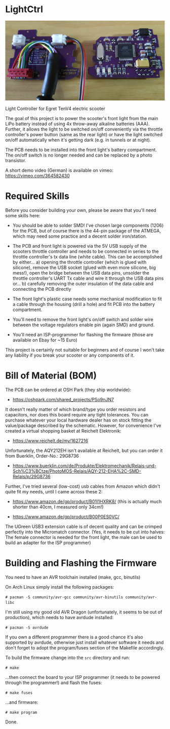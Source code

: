 # LightCtrl

![cover image](https://github.com/mlohse/LightCtrl/blob/master/img/cover.jpg?raw=true)

Light Controller for Egret TenV4 electric scooter

The goal of this project is to power the scooter's front light from the main LiPo battery instead of using 4x throw-away alkaline batteries (AAA).
Further, it allows the light to be switched on/off conveniently via the throttle controller's power button (same as the rear light)
or have the light switched on/off automatically when it's getting dark (e.g. in tunnels or at night).

The PCB needs to be installed into the front light's battery compartment. The on/off switch is no longer needed and can be replaced by a photo transistor.

A short demo video (German) is available on vimeo: https://vimeo.com/364582430


# Required Skills
Before you consider building your own, please be aware that you'll need some skills here:

* You should be able to solder SMD! I've chosen large components (1206) for the PCB, but of course there is the 44-pin package of the ATMEGA, which may need some practice and a decent solder iron/station.

* The PCB and front light is powered via the 5V USB supply of the scooters throttle controller and needs to be connected in series to the throttle controller's tx data line (white cable).
  This can be accomplished by either...
  a) opening the throttle controller (which is glued with silicone), remove the USB socket (glued with even more silicone, big mess!), open the bridge between the USB data pins, unsolder the throttle controller's UART Tx cable and wire it through the USB data pins or...
  b) carefully removing the outer insulation of the data cable and connecting the PCB directly

* The front light's plastic case needs some mechanical modification to fit a cable through the housing (drill a hole) and fit PCB into the battery compartment.

* You'll need to remove the front light's on/off switch and solder wire between the voltage regulators enable pin (again SMD) and ground.

* You'll need an ISP-programmer for flashing the firmware (those are available on Ebay for ~15 Euro)

This project is certainly not suitable for beginners and of course I won't take any liability if you break your scooter or any components of it.


# Bill of Material (BOM)
The PCB can be ordered at OSH Park (they ship worldwide):

* https://oshpark.com/shared_projects/PSo9nJN7

It doesn't really matter of which brand/type you order resistors and capacitors, nor does this board require any tight tolerances. You can purchase whatever your local hardware dealer has on stock fitting the value/package described by the schematic.
However, for convenience I've created a virtual shopping basket at Reichelt Elektronik:

* https://www.reichelt.de/my/1627216

Unfortunately, the AQY212EH isn't available at Reichelt, but you can order it from Buerklin,
Order-No.: 29G8736

* https://www.buerklin.com/de/Produkte/Elektromechanik/Relais-und-Sch%C3%BCtze/PhotoMOS-Relais/AQY-212-EHA%2C-SMD-Relais/p/29G8736

Further, I've tried several (low-cost) usb cables from Amazon which didn't quite fit my needs, until I came across these 2:

* https://www.amazon.de/gp/product/B01I1HXRK8/ (this is actually much shorter than 40cm, I measured only 34cm!)

* https://www.amazon.de/gp/product/B00P0ES0VC/

The UGreen USB3 extension cable is of decent quality and can be crimped perfectly into the Micromatch connector.
(Yes, it needs to be cut into halves: The female connector is needed for the front light, the male can be used to build an adapter for the ISP programmer)

# Building and Flashing the Firmware
You need to have an AVR toolchain installed (make, gcc, binutils)

On Arch Linux simply install the following packages:

`# pacman -S community/avr-gcc community/avr-binutils community/avr-libc`

I'm still using my good old AVR Dragon (unfortunately, it seems to be out of production), which needs to have avrdude installed:

`# pacman -S avrdude`

If you own a different programmer there is a good chance it's also supported by avrdude, otherwise just install whatever software it needs and don't forget to adopt the program/fuses section of the Makefile accordingly.

To build the firmware change into the `src` directory and run:

`# make`

...then connect the board to your ISP programmer (it needs to be powered through the programmer!) and flash the fuses:

`# make fuses`

...and firmware:

`# make program`

Done.
